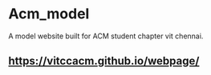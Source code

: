 # Acm_model
A model website built for ACM student chapter vit chennai.

## https://vitccacm.github.io/webpage/
